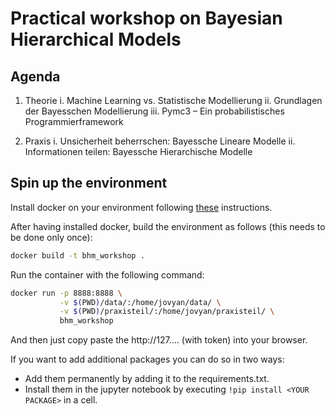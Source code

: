 # Practical workshop on Bayesian Hierarchical Models

## Agenda

1. Theorie
    i. Machine Learning vs. Statistische Modellierung
    ii. Grundlagen der Bayesschen Modellierung
    iii. Pymc3 – Ein probabilistisches Programmierframework

2. Praxis
    i. Unsicherheit beherrschen: Bayessche Lineare Modelle
    ii. Informationen teilen: Bayessche Hierarchische Modelle

## Spin up the environment

Install docker on your environment following [these](https://docs.docker.com/get-docker/) instructions.

After having installed docker, build the environment as follows (this needs to be done only once):

```bash
docker build -t bhm_workshop .
```

Run the container with the following command:

```bash
docker run -p 8888:8888 \
           -v $(PWD)/data/:/home/jovyan/data/ \
           -v $(PWD)/praxisteil/:/home/jovyan/praxisteil/ \
           bhm_workshop
```

And then just copy paste the http://127.... (with token) into your browser.

If you want to add additional packages you can do so in two ways:
- Add them permanently by adding it to the requirements.txt.
- Install them in the jupyter notebook by executing `!pip install <YOUR PACKAGE>` in a cell.